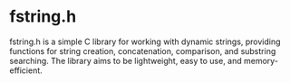 # fstring.h
fstring.h is a simple C library for working with dynamic strings, providing functions for string creation, concatenation, comparison, and substring searching. The library aims to be lightweight, easy to use, and memory-efficient.
